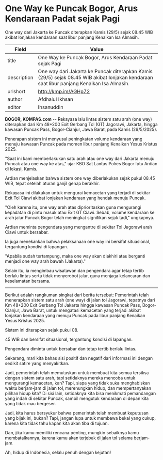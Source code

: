 # One Way ke Puncak Bogor, Arus Kendaraan Padat sejak Pagi

One way dari Jakarta ke Puncak diterapkan Kamis (29/5) sejak 08.45 WIB akibat lonjakan kendaraan saat libur panjang Kenaikan Isa Almasih.

| Field       | Value                                                       |
|-------------|-------------------------------------------------------------|
| title       | One Way ke Puncak Bogor, Arus Kendaraan Padat sejak Pagi |
| description | One way dari Jakarta ke Puncak diterapkan Kamis (29/5) sejak 08.45 WIB akibat lonjakan kendaraan saat libur panjang Kenaikan Isa Almasih. |
| urlshort    | http://kmp.im/AGHp72 |
| author      | Afdhalul Ikhsan |
| editor      | Ihsanuddin |

**BOGOR, KOMPAS.com** -- Rekayasa lalu lintas sistem satu arah (one way) diterapkan dari Km 48+200 Exit Gerbang Tol (GT) Jagorawi, Jakarta, hingga kawasan Puncak Pass, Bogor-Cianjur, Jawa Barat, pada Kamis (29/5/2025).

Penerapan sistem ini menyusul peningkatan volume kendaraan yang menuju kawasan Puncak pada momen libur panjang Kenaikan Yesus Kristus 2025.

\"Saat ini kami memberlakukan satu arah atau one way dari Jakarta menuju Puncak atau one way ke atas,\" ujar KBO Sat Lantas Polres Bogor Iptu Ardian di lokasi, Kamis.

Ardian menjelaskan bahwa sistem one way diberlakukan sejak pukul 08.45 WIB, tepat setelah aturan ganjil genap berakhir.

Rekayasa ini dilakukan untuk mengurai kemacetan yang terjadi di sekitar Exit Tol Ciawi akibat lonjakan kendaraan yang hendak menuju Puncak.

\"Oleh karena itu, one way arah atas diprioritaskan guna mengurangi kepadatan di pintu masuk atau Exit GT Ciawi. Sebab, volume kendaraan ke arah jalur Puncak Bogor telah meningkat signifikan sejak tadi,\" ungkapnya.

Ardian meminta pengendara yang mengantre di sekitar Tol Jagorawi arah Ciawi untuk bersabar.

Ia juga menekankan bahwa pelaksanaan one way ini bersifat situasional, tergantung kondisi di lapangan.

\"Apabila sudah tertampung, maka one way akan diakhiri atau berganti menjadi one way arah bawah (Jakarta).\"

Selain itu, ia mengimbau wisatawan dan pengendara agar tetap tertib berlalu lintas serta tidak menyerobot jalur, guna menjaga kelancaran dan keselamatan bersama.

---
Berikut adalah rangkuman singkat dari berita tersebut: Pemerintah telah menerapkan sistem satu arah (one way) di jalan tol Jagorawi, tepatnya dari Km 48+200 Exit Gerbang Tol Jakarta hingga kawasan Puncak Pass, Bogor-Cianjur, Jawa Barat, untuk mengatasi kemacetan yang terjadi akibat lonjakan kendaraan yang menuju Puncak pada libur panjang Kenaikan Yesus Kristus 2025.

 Sistem ini diterapkan sejak pukul 08.

45 WIB dan bersifat situasional, tergantung kondisi di lapangan.

 Pengendara diminta untuk bersabar dan tetap tertib berlalu lintas.



Sekarang, mari kita bahas sisi positif dan negatif dari informasi ini dengan sedikit satire yang menyakitkan.

 Jadi, pemerintah telah memutuskan untuk membuat kita semua tersiksa dengan sistem satu arah, tapi setidaknya mereka mencoba untuk mengurangi kemacetan, kan? Tapi, siapa yang tidak suka menghabiskan waktu berjam-jam di jalan tol, merenungkan hidup, dan mempertanyakan pilihan hidup kita? Di sisi lain, setidaknya kita bisa menikmati pemandangan yang indah di sekitar Puncak, sambil mengutuk kendaraan di depan kita yang tidak mau bergeser.

 Jadi, kita harus bersyukur bahwa pemerintah telah membuat keputusan yang bijak ini, bukan? Tapi, jangan lupa untuk membawa bekal yang cukup, karena kita tidak tahu kapan kita akan tiba di tujuan.

 Dan, jika kamu memiliki rencana penting, mungkin sebaiknya kamu membatalkannya, karena kamu akan terjebak di jalan tol selama berjam-jam.

 Ah, hidup di Indonesia, selalu penuh dengan kejutan!
